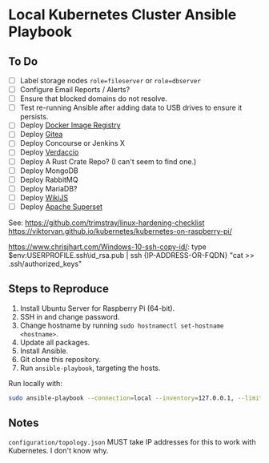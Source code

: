 # Local Kubernetes Cluster Ansible Playbook

## To Do

- [ ] Label storage nodes `role=fileserver` or `role=dbserver`
- [ ] Configure Email Reports / Alerts?
- [ ] Ensure that blocked domains do not resolve.
- [ ] Test re-running Ansible after adding data to USB drives to ensure it persists.
- [ ] Deploy [Docker Image Registry](https://docs.docker.com/registry/deploying/)
- [ ] Deploy [Gitea](https://docs.gitea.io/en-us/install-with-docker/)
- [ ] Deploy Concourse or Jenkins X
- [ ] Deploy [Verdaccio](https://verdaccio.org/docs/en/installation)
- [ ] Deploy A Rust Crate Repo? (I can't seem to find one.)
- [ ] Deploy MongoDB
- [ ] Deploy RabbitMQ
- [ ] Deploy MariaDB?
- [ ] Deploy [WikiJS](https://docs.requarks.io/install/docker)
- [ ] Deploy [Apache Superset](https://superset.apache.org/docs/installation/installing-superset-using-docker-compose)

See: https://github.com/trimstray/linux-hardening-checklist
https://viktorvan.github.io/kubernetes/kubernetes-on-raspberry-pi/

https://www.chrisjhart.com/Windows-10-ssh-copy-id/:
type $env:USERPROFILE\.ssh\id_rsa.pub | ssh {IP-ADDRESS-OR-FQDN} "cat >> .ssh/authorized_keys"

## Steps to Reproduce

1. Install Ubuntu Server for Raspberry Pi (64-bit).
2. SSH in and change password.
3. Change hostname by running `sudo hostnamectl set-hostname <hostname>`.
4. Update all packages.
5. Install Ansible.
6. Git clone this repository.
7. Run `ansible-playbook`, targeting the hosts.

Run locally with:

```bash
sudo ansible-playbook --connection=local --inventory=127.0.0.1, --limit=127.0.0.1 ./playbook.yml
```

## Notes

`configuration/topology.json` MUST take IP addresses for this to work with
Kubernetes. I don't know why.